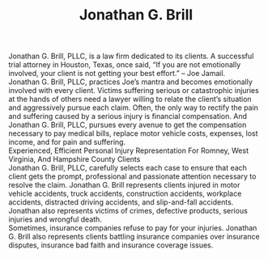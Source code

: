 ---
title: Jonathan G. Brill
image:
  src: /img/brill.webp
  alt:
position: Principal Attorney
location: Romney, WV
phone: (866) 213-2824
fax: 304-822-7109
email: jonathan@jonathangbrill.com
areas_of_practice:
  - Personal Injury 70%
  - Insurance Bad Faith 20%
  - Real Estate Litigation 10%
bar_admission: West Virginia, 2010
education:
  - school: West Virginia University College of Law
    location: Morgantown, West
    items:
      - J.D. - 2010
  - school: Fairmont State University
    location: Fairmont, West Virginia
    items:
      - B.S. - 2007
      - "Honors: summa cum laude"
      - "Major: Computer Science"
litigation_percentage: 95% of practice devoted to Litigation
weight: 10
body: >-
  Jonathan G. Brill, PLLC, is a law firm dedicated to its clients. A successful trial attorney in Houston, Texas, once said, “If you are not emotionally involved, your client is not getting your best effort.” – Joe Jamail.


  Jonathan G. Brill, PLLC, practices Joe’s mantra and becomes emotionally involved with every client. Victims suffering serious or catastrophic injuries at the hands of others need a lawyer willing to relate the client’s situation and aggressively pursue each claim. Often, the only way to rectify the pain and suffering caused by a serious injury is financial compensation. And Jonathan G. Brill, PLLC, pursues every avenue to get the compensation necessary to pay medical bills, replace motor vehicle costs, expenses, lost income, and for pain and suffering.


  ## Experienced, Efficient Personal Injury Representation For Romney, West Virginia, And Hampshire County Clients
  

  Jonathan G. Brill, PLLC, carefully selects each case to ensure that each client gets the prompt, professional and passionate attention necessary to resolve the claim. Jonathan G. Brill represents clients injured in motor vehicle accidents, truck accidents, construction accidents, workplace accidents, distracted driving accidents, and slip-and-fall accidents. Jonathan also represents victims of crimes, defective products, serious injuries and wrongful death.


  Sometimes, insurance companies refuse to pay for your injuries. Jonathan G. Brill also represents clients battling insurance companies over insurance disputes, insurance bad faith and insurance coverage issues.
type: attorney
---
